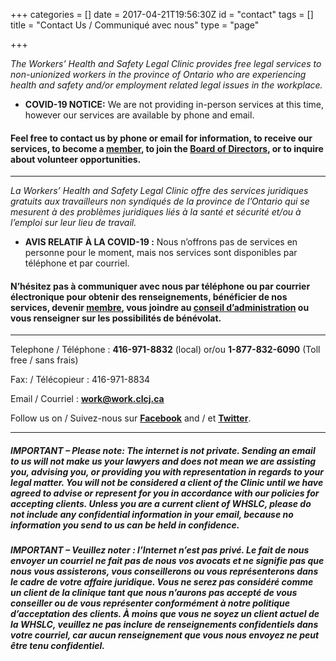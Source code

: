 +++
categories = []
date = 2017-04-21T19:56:30Z
id = "contact"
tags = []
title = "Contact Us / Communiqué avec nous"
type = "page"

+++

_The Workers’ Health and Safety Legal Clinic provides free legal services to non-unionized workers in the province of Ontario who are experiencing health and safety and/or employment related legal issues in the workplace._

* **COVID-19 NOTICE:** We are not providing in-person services at this time, however our services are available by phone and email.

#### Feel free to contact us by phone or email for information, to receive our services, to become a [member](/menu/member/), to join the [Board of Directors](/menu/aboutus/board-of-directors/), or to inquire about volunteer opportunities.
<hr>

_La Workers’ Health and Safety Legal Clinic offre des services juridiques gratuits aux travailleurs non syndiqués de la province de l’Ontario qui se mesurent à des problèmes juridiques liés à la santé et sécurité et/ou à l’emploi sur leur lieu de travail._

* **AVIS RELATIF À LA COVID-19 :** Nous n’offrons pas de services en personne pour le moment, mais nos services sont disponibles par téléphone et par courriel.

#### N’hésitez pas à communiquer avec nous par téléphone ou par courrier électronique pour obtenir des renseignements, bénéficier de nos services, devenir [membre](/menu/member/), vous joindre au [conseil d’administration](/menu/aboutus/board-of-directors/) ou vous renseigner sur les possibilités de bénévolat.

---

Telephone / Téléphone : **416-971-8832** (local) or/ou **1-877-832-6090** (Toll free / sans frais)

Fax: / Télécopieur :  416-971-8834

Email / Courriel : [**work@work.clcj.ca**](mailto:work@work.clcj.ca)

Follow us on / Suivez-nous sur [**Facebook**](https://www.facebook.com/TWHSLC/) and / et [**Twitter**](https://twitter.com/TWHSLC).

***

##### IMPORTANT – Please note: The internet is not private. Sending an email to us will not make us your lawyers and does not mean we are assisting you, advising you, or providing you with representation in regards to your legal matter. You will not be considered a client of the Clinic until we have agreed to advise or represent for you in accordance with our policies for accepting clients. Unless you are a current client of WHSLC, please do not include any confidential information in your email, because no information you send to us can be held in confidence.

##### IMPORTANT – Veuillez noter : l’Internet n’est pas privé. Le fait de nous envoyer un courriel ne fait pas de nous vos avocats et ne signifie pas que nous vous assisterons, vous conseillerons ou vous représenterons dans le cadre de votre affaire juridique. Vous ne serez pas considéré comme un client de la clinique tant que nous n’aurons pas accepté de vous conseiller ou de vous représenter conformément à notre politique d’acceptation des clients. À moins que vous ne soyez un client actuel de la WHSLC, veuillez ne pas inclure de renseignements confidentiels dans votre courriel, car aucun renseignement que vous nous envoyez ne peut être tenu confidentiel.
